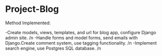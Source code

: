 # Project-Blog

Method Implemented:

-Create models, views, templates, and url for blog app, configure Django admin site. /n
-Handle forms and model forms, send emails with Django.Create comment system, use tagging functionality. /n
-Implement search engine, use Postgres SQL database. /n
